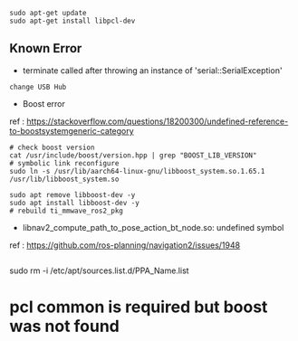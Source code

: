 
```
sudo apt-get update
sudo apt-get install libpcl-dev
```

## Known Error

* terminate called after throwing an instance of 'serial::SerialException'
```
change USB Hub
```

* Boost error

ref : https://stackoverflow.com/questions/18200300/undefined-reference-to-boostsystemgeneric-category

```
# check boost version
cat /usr/include/boost/version.hpp | grep "BOOST_LIB_VERSION"
# symbolic link reconfigure 
sudo ln -s /usr/lib/aarch64-linux-gnu/libboost_system.so.1.65.1 /usr/lib/libboost_system.so

sudo apt remove libboost-dev -y
sudo apt install libboost-dev -y
# rebuild ti_mmwave_ros2_pkg
```

* libnav2_compute_path_to_pose_action_bt_node.so: undefined symbol

ref : https://github.com/ros-planning/navigation2/issues/1948

```

```

sudo rm -i /etc/apt/sources.list.d/PPA_Name.list
# pcl common is required but boost was not found